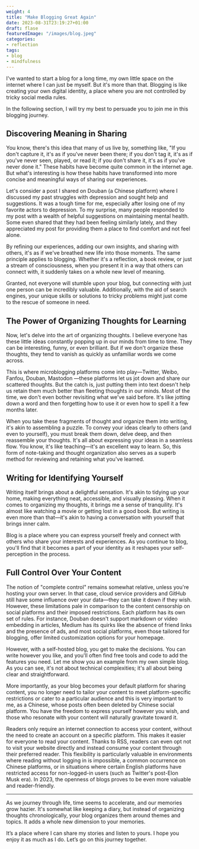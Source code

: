 ```yaml
---
weight: 4
title: "Make Blogging Great Again"
date: 2023-08-31T23:19:27+01:00
draft: flase
featuredImage: "/images/blog.jpeg"
categories:
- reflection
tags:
- blog
- mindfulness
---
```

I've wanted to start a blog for a long time, my own little space on the internet where I can just be myself.
But it's more than that. Blogging is like creating your own digital identity, 
a place where you are not controlled by tricky social media rules. 

In the following section, I will try my best to persuade you to join me in this blogging journey.


## Discovering Meaning in Sharing

You know, there's this idea that many of us live by, something like, "If you don't capture it, it's as if you've never been there; if you don't tag it, it's as if you've never seen, played, or read it; if you don't share it, it's as if you've never done it." These habits have become quite common in the internet age. But what's interesting is how these habits have transformed into more concise and meaningful ways of sharing our experiences.

Let's consider a post I shared on Douban (a Chinese platform) where I discussed my past struggles with depression and sought help and suggestions. It was a tough time for me, especially after losing one of my favorite actors to depression. To my surprise, many people responded to my post with a wealth of helpful suggestions on maintaining mental health. Some even shared that they had been feeling similarly lately, and they appreciated my post for providing them a place to find comfort and not feel alone.

By refining our experiences, adding our own insights, and sharing with others, it's as if we've breathed new life into those moments. The same principle applies to blogging. Whether it's a reflection, a book review, or just a stream of consciousness, when you present it in a way that others can connect with, it suddenly takes on a whole new level of meaning.


Granted, not everyone will stumble upon your blog, but connecting with just one person can be incredibly valuable. Additionally, with the aid of search engines, your unique skills or solutions to tricky problems might just come to the rescue of someone in need.

## The Power of Organizing Thoughts for Learning

Now, let's delve into the art of organizing thoughts. 
I believe everyone has these little ideas constantly popping up in our minds from time to time. They can be interesting, funny, or even brilliant. But if we don't organize these thoughts, they tend to vanish as quickly as unfamiliar words we come across.

This is where microblogging platforms come into play—Twitter, Weibo, Fanfou, Douban, Mastodon —these platforms let us jot down and share our scattered thoughts. But the catch is, just putting them into text doesn't help us retain them much better than fleeting thoughts in our minds. Most of the time, we don't even bother revisiting what we've said before. It's like jotting down a word and then forgetting how to use it or even how to spell it a few months later.

When you take these fragments of thought and organize them into writing, it's akin to assembling a puzzle. To convey your ideas clearly to others (and even to yourself), you must break them down, delve deep, and then reassemble your thoughts. It's all about expressing your ideas in a seamless flow. You know, it's like teaching—it's an excellent way to learn. So, this form of note-taking and thought organization also serves as a superb method for reviewing and retaining what you've learned.


## Writing for Identifying Yourself

Writing itself brings about a delightful sensation. 
It's akin to tidying up your home, making everything neat, accessible, and visually pleasing. When it comes to organizing my thoughts, it brings me a sense of tranquility.
It's almost like watching a movie or getting lost in a good book. 
But writing is even more than that—it's akin to having a conversation with yourself that brings inner calm.

Blog is a place where you can express yourself freely and connect with others who share your interests and experiences. 
As you continue to blog, you'll find that it becomes a part of your identity as it reshapes your self-perception in the process.

## Full Control Over Your Content

The notion of "complete control" remains somewhat relative, unless you're hosting your own server. 
In that case, cloud service providers and GitHub still have some influence over your data—they can take it down if they wish. 
However, these limitations pale in comparison to the content censorship on social platforms and their imposed restrictions. 
Each platform has its own set of rules. For instance, Douban doesn't support markdown or video embedding in articles, 
Medium has its quirks like the absence of friend links and the presence of ads, and most social platforms, 
even those tailored for blogging, offer limited customization options for your homepage.

However, with a self-hosted blog, you get to make the decisions. 
You can write however you like, and you'll often find free tools and code to add the features you need. 
Let me show you an example from my own simple blog. As you can see, it's not about technical complexities; it's all about being clear and straightforward.

More importantly, as your blog becomes your default platform for sharing content, 
you no longer need to tailor your content to meet platform-specific restrictions or cater to a particular audience and this is very important to me, as a Chinese, whose posts often been deleted by Chinese social platform.
You have the freedom to express yourself however you wish, and those who resonate with your content will naturally gravitate toward it. 

Readers only require an internet connection to access your content, without the need to create an account on a specific platform. 
This makes it easier for everyone to read your content. 
Thanks to RSS, readers can even opt not to visit your website directly and instead consume your content through their preferred reader. 
This flexibility is particularly valuable in environments where reading without logging in is impossible, 
a common occurrence on Chinese platforms, 
or in situations where certain English platforms have restricted access for non-logged-in users (such as Twitter's post-Elon Musk era).
In 2023, the openness of blogs proves to be even more valuable and reader-friendly.

---
As we journey through life, time seems to accelerate, and our memories grow hazier. 
It's somewhat like keeping a diary, but instead of organizing thoughts chronologically, your blog organizes them around themes and topics. 
It adds a whole new dimension to your memories.

It’s a place where I can share my stories and listen to yours. I hope you enjoy it as much as I do. Let’s go on this journey together.

